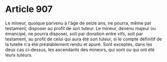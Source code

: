 # Article 907

Le mineur, quoique parvenu à l'âge de seize ans, ne pourra, même par testament, disposer au profit de son tuteur.   Le mineur, devenu majeur ou émancipé, ne pourra disposer, soit par donation entre vifs, soit par testament, au profit de celui qui aura été son tuteur, si le compte définitif de la tutelle n'a été préalablement rendu et apuré.   Sont exceptés, dans les deux cas ci-dessus, les ascendants des mineurs, qui sont ou qui ont été leurs tuteurs.